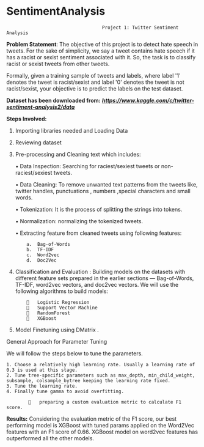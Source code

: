# SentimentAnalysis

                                       Project 1: Twitter Sentiment Analysis
                                       
__Problem Statement__: The objective of this project is to detect hate speech in tweets. For the sake of simplicity, we say a tweet contains hate speech if it has a racist or sexist sentiment associated with it. So, the task is to classify racist or sexist tweets from other tweets.

Formally, given a training sample of tweets and labels, where label '1' denotes the tweet is racist/sexist and label '0' denotes the tweet is not racist/sexist, your objective is to predict the labels on the test dataset.

__Dataset has been downloaded from:__ *__https://www.kaggle.com/c/twitter-sentiment-analysis2/data__*

__Steps Involved:__
1.	Importing libraries needed and Loading Data

2.	Reviewing dataset

3.	Pre-processing and Cleaning text which includes:

       •	Data Inspection: Searching for raciest/sexiest tweets or non-raciest/sexiest tweets.

       •	Data Cleaning: To remove unwanted text patterns from the tweets like, twitter handles, punctuations , numbers ,special characters and small words.

       •	Tokenization: It is the process of splitting the strings into tokens.

       •	Normalization: normalizing the tokenized tweets.

       •	Extracting feature from cleaned tweets using following features:
   
            a.	Bag-of-Words
            b.	TF-IDF
            c.	Word2vec
            d.	Doc2Vec
            
4.	Classification and Evaluation : Building models on the datasets with different feature sets prepared in the earlier sections — Bag-of-Words, TF-IDF, word2vec vectors, and doc2vec vectors. We will use the following algorithms to build models:

            	Logistic Regression
            	Support Vector Machine
            	RandomForest
            	XGBoost
            
5.	Model Finetuning using DMatrix .

General Approach for Parameter Tuning

We will follow the steps below to tune the parameters.

    1. Choose a relatively high learning rate. Usually a learning rate of 0.3 is used at this stage.
    2. Tune tree-specific parameters such as max_depth, min_child_weight, subsample, colsample_bytree keeping the learning rate fixed.
    3. Tune the learning rate.
    4. Finally tune gamma to avoid overfitting.
    
            	preparing a custom evaluation metric to calculate F1 score.
            
__Results:__ Considering the evaluation metric of the F1 score, our best performing model is XGBoost with tuned params applied on the Word2Vec features with an F1 score of 0.66. XGBoost model on word2vec features has outperformed all the other models.

